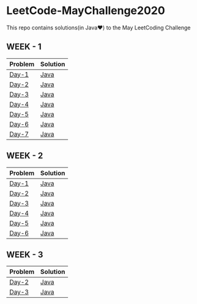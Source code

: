 # LeetCode-MayChallenge2020
This repo contains solutions(in Java♥) to the May LeetCoding Challenge
## WEEK - 1 
Problem | Solution
------- | --------
[Day-1](https://leetcode.com/explore/challenge/card/may-leetcoding-challenge/534/week-1-may-1st-may-7th/3316/) | [Java](https://github.com/chetanbommu/LeetCode-MayChallenge2020/blob/master/src/FirstBadVersion.java)
[Day-2](https://leetcode.com/explore/challenge/card/may-leetcoding-challenge/534/week-1-may-1st-may-7th/3317/) | [Java](https://github.com/chetanbommu/LeetCode-MayChallenge2020/blob/master/src/JewelsAndStones.java)
[Day-3](https://leetcode.com/explore/challenge/card/may-leetcoding-challenge/534/week-1-may-1st-may-7th/3318/) | [Java](https://github.com/chetanbommu/LeetCode-MayChallenge2020/blob/master/src/RansomNote.java)
[Day-4](https://leetcode.com/explore/challenge/card/may-leetcoding-challenge/534/week-1-may-1st-may-7th/3319/) | [Java](https://github.com/chetanbommu/LeetCode-MayChallenge2020/blob/master/src/NumberCompliment.java)
[Day-5](https://leetcode.com/explore/challenge/card/may-leetcoding-challenge/534/week-1-may-1st-may-7th/3320/) | [Java](https://github.com/chetanbommu/LeetCode-MayChallenge2020/blob/master/src/FirstUniqueCharacterInAString.java)
[Day-6](https://leetcode.com/explore/challenge/card/may-leetcoding-challenge/534/week-1-may-1st-may-7th/3321/) | [Java](https://github.com/chetanbommu/LeetCode-MayChallenge2020/blob/master/src/MajorityElement.java)
[Day-7](https://leetcode.com/explore/challenge/card/may-leetcoding-challenge/534/week-1-may-1st-may-7th/3322/) | [Java](https://github.com/chetanbommu/LeetCode-MayChallenge2020/blob/master/src/CousinsInBinaryTree.java)

## WEEK - 2 
Problem | Solution
------- | --------
[Day-1](https://leetcode.com/explore/challenge/card/may-leetcoding-challenge/535/week-2-may-8th-may-14th/3323/) | [Java](https://github.com/chetanbommu/LeetCode-MayChallenge2020/blob/master/src/CheckIfItIsAStraightLine.java)
[Day-2](https://leetcode.com/explore/challenge/card/may-leetcoding-challenge/535/week-2-may-8th-may-14th/3324/) | [Java](https://github.com/chetanbommu/LeetCode-MayChallenge2020/blob/master/src/ValidPerfectSquare.java)
[Day-3](https://leetcode.com/explore/challenge/card/may-leetcoding-challenge/535/week-2-may-8th-may-14th/3325/) | [Java](https://github.com/chetanbommu/LeetCode-MayChallenge2020/blob/master/src/FindTheTownJudge.java)
[Day-4](https://leetcode.com/explore/challenge/card/may-leetcoding-challenge/535/week-2-may-8th-may-14th/3326/) | [Java](https://github.com/chetanbommu/LeetCode-MayChallenge2020/blob/master/src/FloodFill.java)
[Day-5](https://leetcode.com/explore/challenge/card/may-leetcoding-challenge/535/week-2-may-8th-may-14th/3327/) | [Java](https://github.com/chetanbommu/LeetCode-MayChallenge2020/blob/master/src/SingleElementInASortedArray.java)
[Day-6](https://leetcode.com/explore/challenge/card/may-leetcoding-challenge/535/week-2-may-8th-may-14th/3328/) | [Java](https://github.com/chetanbommu/LeetCode-MayChallenge2020/blob/master/src/RemoveKDigits.java)
## WEEK - 3
Problem | Solution
------- | --------
[Day-2](https://leetcode.com/explore/challenge/card/may-leetcoding-challenge/536/week-3-may-15th-may-21st/3331/) | [Java](https://github.com/chetanbommu/LeetCode-MayChallenge2020/blob/master/src/OddEvenLinkedList.java)
[Day-3](https://leetcode.com/explore/challenge/card/may-leetcoding-challenge/536/week-3-may-15th-may-21st/3332/) | [Java](https://github.com/chetanbommu/LeetCode-MayChallenge2020/blob/master/src/FindAllAnagramsInAString.java)